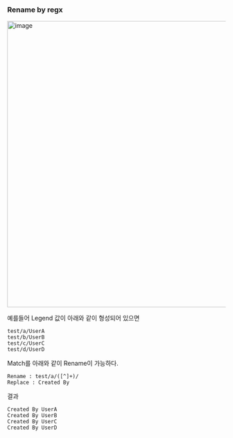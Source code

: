 
### Rename by regx

<img width="659" alt="image" src="https://github.com/sm55555/Grafana/assets/38831314/9bed22ea-9bb0-49bd-8f04-d2d867ca7b4f">

예를들어 Legend 값이 아래와 같이 형성되어 있으면

```
test/a/UserA
test/b/UserB
test/c/UserC
test/d/UserD
```

Match를 아래와 같이 Rename이 가능하다.

```
Rename : test/a/([^]+)/
Replace : Created By 
```

결과

```
Created By UserA
Created By UserB
Created By UserC
Created By UserD
```


